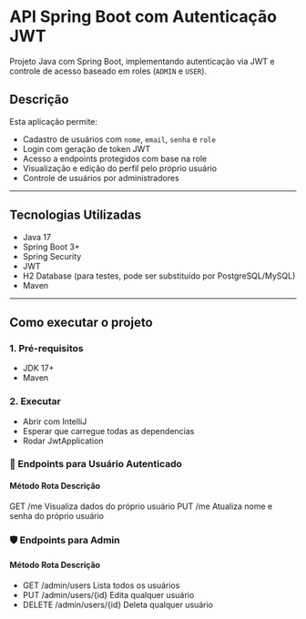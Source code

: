 # API Spring Boot com Autenticação JWT

Projeto Java com Spring Boot, implementando autenticação via JWT e controle de acesso baseado em roles (`ADMIN` e `USER`).

##   Descrição

Esta aplicação permite:
- Cadastro de usuários com `nome`, `email`, `senha` e `role`
- Login com geração de token JWT
- Acesso a endpoints protegidos com base na role
- Visualização e edição do perfil pelo próprio usuário
- Controle de usuários por administradores

---

##   Tecnologias Utilizadas

- Java 17
- Spring Boot 3+
- Spring Security
- JWT
- H2 Database (para testes, pode ser substituído por PostgreSQL/MySQL)
- Maven

---

##  Como executar o projeto

### 1. Pré-requisitos

- JDK 17+
- Maven

### 2. Executar

- Abrir com IntelliJ
- Esperar que carregue todas as dependencias
- Rodar JwtApplication


### 👤 Endpoints para Usuário Autenticado
#### Método	Rota	Descrição
GET	/me	Visualiza dados do próprio usuário
PUT	/me	Atualiza nome e senha do próprio usuário

### 🛡️ Endpoints para Admin
#### Método	Rota	Descrição
- GET	    /admin/users	Lista todos os usuários
- PUT	    /admin/users/{id}	Edita qualquer usuário
- DELETE	/admin/users/{id}	Deleta qualquer usuário
